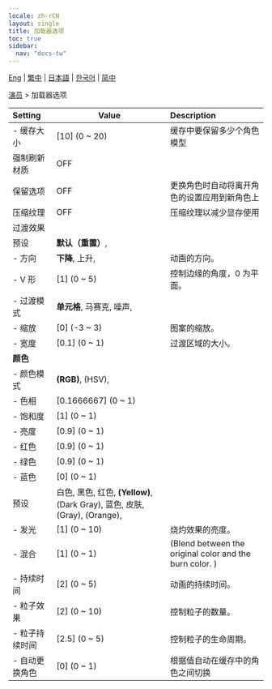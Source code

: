```yaml
---
locale: zh-rCN
layout: single
title: 加载器选项
toc: true
sidebar:
  nav: "docs-tw"
---
```

[Eng](/dancexr/menu/2025.4/actors/loader_options) | [繁中](/tw/dancexr/menu/2025.4/actors/loader_options) | [日本語](/jp/dancexr/menu/2025.4/actors/loader_options) | [한국어](/kr/dancexr/menu/2025.4/actors/loader_options) | [简中](/zh/dancexr/menu/2025.4/actors/loader_options)

[演员](../menu#演员) > 加载器选项



| Setting | Value | Description |
| :--- | --- | :--- |
|- 缓存大小 | [10] (0 ~ 20) | 缓存中要保留多少个角色模型
| 强制刷新材质 | OFF | 
| 保留选项 | OFF | 更换角色时自动将离开角色的设置应用到新角色上
| 压缩纹理 | OFF | 压缩纹理以减少显存使用
| 过渡效果 || 
| 预设 | **默认（重置）**,  |  |
|- 方向 | **下降**, 上升,  | 动画的方向。
|- V 形 | [1] (0 ~ 5) | 控制边缘的角度，0 为平面。
|- 过渡模式 | **单元格**, 马赛克, 噪声,  | 
|- 缩放 | [0] (-3 ~ 3) | 图案的缩放。
|- 宽度 | [0.1] (0 ~ 1) | 过渡区域的大小。
|**颜色** | | 
|- 颜色模式 | **(RGB)**, (HSV),  | 
|- 色相 | [0.1666667] (0 ~ 1) | 
|- 饱和度 | [1] (0 ~ 1) | 
|- 亮度 | [0.9] (0 ~ 1) | 
|- 红色 | [0.9] (0 ~ 1) | 
|- 绿色 | [0.9] (0 ~ 1) | 
|- 蓝色 | [0] (0 ~ 1) | 
| 预设 | 白色, 黑色, 红色, **(Yellow)**, (Dark Gray), 蓝色, 皮肤, (Gray), (Orange),  |  |
|- 发光 | [1] (0 ~ 10) | 烧灼效果的亮度。
|- 混合 | [1] (0 ~ 1) | (Blend between the original color and the burn color. )
|- 持续时间 | [2] (0 ~ 5) | 动画的持续时间。
|- 粒子效果 | [2] (0 ~ 10) | 控制粒子的数量。
|- 粒子持续时间 | [2.5] (0 ~ 5) | 控制粒子的生命周期。
|- 自动更换角色 | [0] (0 ~ 1) | 根据值自动在缓存中的角色之间切换
